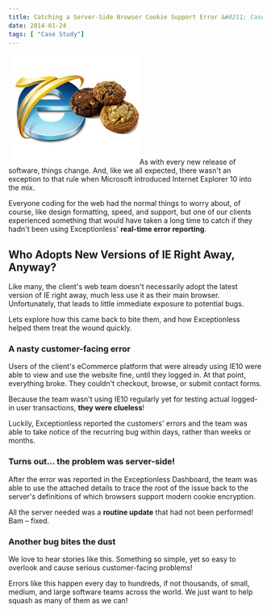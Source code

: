 ```yaml
---
title: Catching a Server-Side Browser Cookie Support Error &#8211; Case Study
date: 2014-01-24
tags: [ "Case Study"]
---
```

<img loading="lazy" class="alignright size-full wp-image-1959" style="margin-left:10px;" alt="Internet Explorer Cookies" src="/assets/ie-cookies.jpg" width="250" height="220" data-id="1959" />As with every new release of software, things change. And, like we all expected, there wasn't an exception to that rule when Microsoft introduced Internet Explorer 10 into the mix.

Everyone coding for the web had the normal things to worry about, of course, like design formatting, speed, and support, but one of our clients experienced something that would have taken a long time to catch if they hadn't been using Exceptionless' **real-time error reporting**.<!--more-->

## Who Adopts New Versions of IE Right Away, Anyway?

Like many, the client's web team doesn't necessarily adopt the latest version of IE right away, much less use it as their main browser. Unfortunately, that leads to little immediate exposure to potential bugs.

Lets explore how this came back to bite them, and how Exceptionless helped them treat the wound quickly.

### A nasty customer-facing error

Users of the client's eCommerce platform that were already using IE10 were able to view and use the website fine, until they logged in. At that point, everything broke. They couldn't checkout, browse, or submit contact forms.

Because the team wasn't using IE10 regularly yet for testing actual logged-in user transactions, **they were clueless**!

Luckily, Exceptionless reported the customers' errors and the team was able to take notice of the recurring bug within days, rather than weeks or months.

### Turns out&#8230; the problem was server-side!

After the error was reported in the Exceptionless Dashboard, the team was able to use the attached details to trace the root of the issue back to the server's definitions of which browsers support modern cookie encryption.

All the server needed was a **routine update** that had not been performed! Bam &#8211; fixed.

### Another bug bites the dust

We love to hear stories like this. Something so simple, yet so easy to overlook and cause serious customer-facing problems!

Errors like this happen every day to hundreds, if not thousands, of small, medium, and large software teams across the world. We just want to help squash as many of them as we can!
